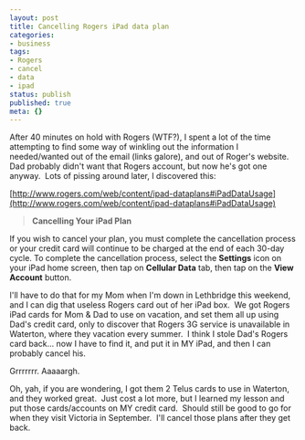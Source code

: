 ```yaml
---
layout: post
title: Cancelling Rogers iPad data plan
categories: 
- business
tags:
- Rogers
- cancel
- data
- ipad
status: publish
published: true
meta: {}
---
```


After 40 minutes on hold with Rogers (WTF?), I spent a lot of the time attempting to find some way of winkling out the information I needed/wanted out of the email (links galore), and out of Roger's website.  Dad probably didn't want that Rogers account, but now he's got one anyway.  Lots of pissing around later, I discovered this:

[http://www.rogers.com/web/content/ipad-dataplans#iPadDataUsage](http://www.rogers.com/web/content/ipad-dataplans#iPadDataUsage)

>**Cancelling Your iPad Plan**

If you wish to cancel your plan, you must  complete the cancellation process or your credit card will continue to  be charged at the end of each 30-day cycle.  To complete the  cancellation process, select the 
**Settings**
 icon on your iPad home screen, then tap on 
**Cellular Data**
 tab, then tap on the 
**View Account**
 button.


I'll have to do that for my Mom when I'm down in Lethbridge this weekend, and I can dig that useless Rogers card out of her iPad box.  We got Rogers iPad cards for Mom & Dad to use on vacation, and set them all up using Dad's credit card, only to discover that Rogers 3G service is unavailable in Waterton, where they vacation every summer.  I think I stole Dad's Rogers card back... now I have to find it, and put it in MY iPad, and then I can probably cancel his.

Grrrrrrr. Aaaaargh.

Oh, yah, if you are wondering, I got them 2 Telus cards to use in Waterton, and they worked great.  Just cost a lot more, but I learned my lesson and put those cards/accounts on MY credit card.  Should still be good to go for when they visit Victoria in September.  I'll cancel those plans after they get back.

 
